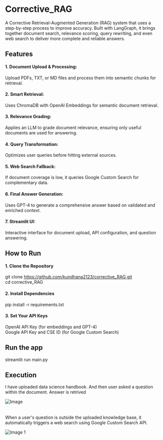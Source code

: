 # Corrective_RAG
A Corrective Retrieval-Augmented Generation (RAG) system that uses a step-by-step process to improve accuracy. Built with LangGraph, it brings together document search, relevance scoring, query rewriting, and even web search to deliver more complete and reliable answers.

## Features
#### 1. Document Upload & Processing: <br> 
Upload PDFs, TXT, or MD files and process them into semantic chunks for retrieval.<br>
#### 2. Smart Retrieval: <br>
Uses ChromaDB with OpenAI Embeddings for semantic document retrieval.<br>
#### 3. Relevance Grading: <br>
Applies an LLM to grade document relevance, ensuring only useful documents are used for answering.<br>
#### 4. Query Transformation: <br>
Optimizes user queries before hitting external sources.<br>
#### 5. Web Search Fallback: <br>
If document coverage is low, it queries Google Custom Search for complementary data.<br>
#### 6. Final Answer Generation: <br>
Uses GPT-4 to generate a comprehensive answer based on validated and enriched context.<br>
#### 7. Streamlit UI: <br>
Interactive interface for document upload, API configuration, and question answering.<br>

## How to Run
#### 1. Clone the Repository
git clone https://github.com/kundhana2123/corrective_RAG.git<br>
cd corrective_RAG
#### 2. Install Dependencies <br>
pip install -r requirements.txt
#### 3. Set Your API Keys
OpenAI API Key (for embeddings and GPT-4)<br>
Google API Key and CSE ID (for Google Custom Search)

## Run the app
streamlit run main.py

## Execution
I have uploaded data science handbook. And then user asked a question within the document. Answer is retrived 

![Image](https://github.com/user-attachments/assets/017c0a63-eebb-456b-b1e0-ff535b16e9c7)<br><br><br>
When a user's question is outside the uploaded knowledge base, it automatically triggers a web search using Google Custom Search API. 

![Image 1](https://github.com/user-attachments/assets/b26fda48-282b-4fb4-b0e0-662753b1c4e0)

